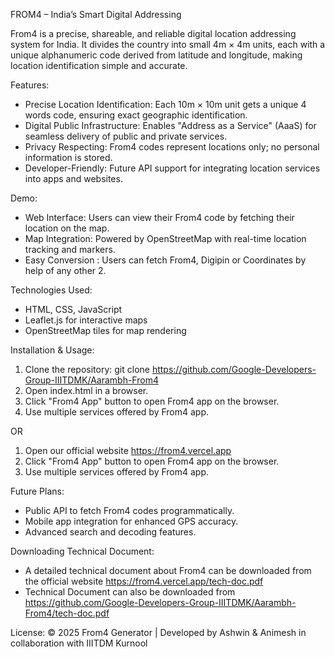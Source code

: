 FROM4 – India’s Smart Digital Addressing

From4 is a precise, shareable, and reliable digital location addressing system for India. 
It divides the country into small 4m × 4m units, each with a unique alphanumeric code derived 
from latitude and longitude, making location identification simple and accurate.

Features:
- Precise Location Identification: Each 10m × 10m unit gets a unique 4 words code, ensuring exact geographic identification.
- Digital Public Infrastructure: Enables "Address as a Service" (AaaS) for seamless delivery of public and private services.
- Privacy Respecting: From4 codes represent locations only; no personal information is stored.
- Developer-Friendly: Future API support for integrating location services into apps and websites.

Demo:
- Web Interface: Users can view their From4 code by fetching their location on the map.
- Map Integration: Powered by OpenStreetMap with real-time location tracking and markers.
- Easy Conversion : Users can fetch From4, Digipin or Coordinates by help of any other 2.

Technologies Used:
- HTML, CSS, JavaScript
- Leaflet.js for interactive maps
- OpenStreetMap tiles for map rendering

Installation & Usage:
1. Clone the repository: git clone https://github.com/Google-Developers-Group-IIITDMK/Aarambh-From4
2. Open index.html in a browser.
3. Click "From4 App" button to open From4 app on the browser.
4. Use multiple services offered by From4 app.

OR

1. Open our official website https://from4.vercel.app
2. Click "From4 App" button to open From4 app on the browser.
3. Use multiple services offered by From4 app.

Future Plans:
- Public API to fetch From4 codes programmatically.
- Mobile app integration for enhanced GPS accuracy.
- Advanced search and decoding features.

Downloading Technical Document:
- A detailed technical document about From4 can be downloaded from the official website https://from4.vercel.app/tech-doc.pdf
- Technical Document can also be downloaded from https://github.com/Google-Developers-Group-IIITDMK/Aarambh-From4/tech-doc.pdf

License:
© 2025 From4 Generator | Developed by Ashwin & Animesh in collaboration with IIITDM Kurnool
